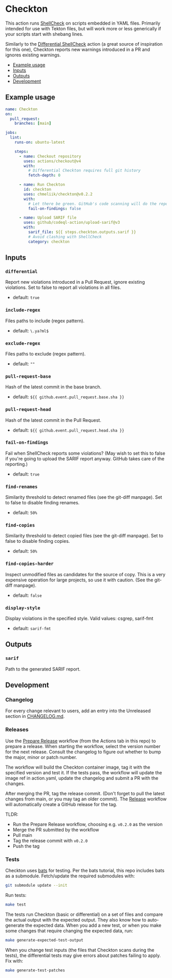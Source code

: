 # Checkton

This action runs [ShellCheck][shellcheck] on scripts embedded in YAML files.
Primarily intended for use with Tekton files, but will work more or less generically
if your scripts start with shebang lines.

Similarly to the [Differential ShellCheck][differential-shellcheck] action
(a great source of inspiration for this one), Checkton reports new warnings
introduced in a PR and ignores existing warnings.

* [Example usage](#example-usage)
* [Inputs](#inputs)
* [Outputs](#outputs)
* [Development](#development)

## Example usage

```yaml
name: Checkton
on:
  pull_request:
    branches: [main]

jobs:
  lint:
    runs-on: ubuntu-latest

    steps:
      - name: Checkout repository
        uses: actions/checkout@v4
        with:
          # Differential Checkton requires full git history
          fetch-depth: 0

      - name: Run Checkton
        id: checkton
        uses: chmeliik/checkton@v0.2.2
        with:
          # Let there be green. GitHub's code scanning will do the reporting.
          fail-on-findings: false

      - name: Upload SARIF file
        uses: github/codeql-action/upload-sarif@v3
        with:
          sarif_file: ${{ steps.checkton.outputs.sarif }}
          # Avoid clashing with ShellCheck
          category: checkton
```

<!-- <automated> -->

## Inputs

### `differential`

Report new violations introduced in a Pull Request, ignore existing violations.
Set to false to report all violations in all files.

* default: `true`

### `include-regex`

Files paths to include (regex pattern).

* default: `\.ya?ml$`

### `exclude-regex`

Files paths to exclude (regex pattern).

* default: `""`

### `pull-request-base`

Hash of the latest commit in the base branch.

* default: `${{ github.event.pull_request.base.sha }}`

### `pull-request-head`

Hash of the latest commit in the Pull Request.

* default: `${{ github.event.pull_request.head.sha }}`

### `fail-on-findings`

Fail when ShellCheck reports some violations? (May wish to set this to false if
you're going to upload the SARIF report anyway. GitHub takes care of the
reporting.)

* default: `true`

### `find-renames`

Similarity threshold to detect renamed files (see the git-diff manpage). Set to
false to disable finding renames.

* default: `50%`

### `find-copies`

Similarity threshold to detect copied files (see the git-diff manpage). Set to
false to disable finding copies.

* default: `50%`

### `find-copies-harder`

Inspect unmodified files as candidates for the source of copy. This is a very
expensive operation for large projects, so use it with caution. (See the
git-diff manpage).

* default: `false`

### `display-style`

Display violations in the specified style. Valid values: csgrep, sarif-fmt

* default: `sarif-fmt`

## Outputs

### `sarif`

Path to the generated SARIF report.

<!-- </automated> -->

## Development

### Changelog

For every change relevant to users, add an entry into the Unreleased section in
[CHANGELOG.md](./CHANGELOG.md).

### Releases

Use the [Prepare Release](.github/workflows/prepare-release.yaml) workflow (from
the Actions tab in this repo) to prepare a release. When starting the workflow, select
the version number for the next release. Consult the changelog to figure out whether
to bump the major, minor or patch number.

The workflow will build the Checkton container image, tag it with the specified
version and test it. If the tests pass, the workflow will update the image ref in
action.yaml, update the changelog and submit a PR with the changes.

After merging the PR, tag the release commit. (Don't forget to pull the latest changes
from main, or you may tag an older commit). The [Release](.github/workflows/release.yaml)
workflow will automatically create a GitHub release for the tag.

TLDR:

* Run the Prepare Release workflow, choosing e.g. `v0.2.0` as the version
* Merge the PR submitted by the workflow
* Pull main
* Tag the release commit with `v0.2.0`
* Push the tag

### Tests

Checkton uses [bats] for testing. Per the bats tutorial, this repo includes bats
as a submodule. Fetch/update the required submodules with:

```bash
git submodule update --init
```

Run tests:

```bash
make test
```

The tests run Checkton (basic or differential) on a set of files and compare the
actual output with the expected output. They also know how to auto-generate the
expected data. When you add a new test, or when you make some changes that require
changing the expected data, run:

```bash
make generate-expected-test-output
```

When you change test inputs (the files that Checkton scans during the tests), the
differential tests may give errors about patches failing to apply. Fix with:

```bash
make generate-test-patches
```

[shellcheck]: https://www.shellcheck.net/wiki/Home
[differential-shellcheck]: https://github.com/redhat-plumbers-in-action/differential-shellcheck
[bats]: https://bats-core.readthedocs.io/en/stable/
